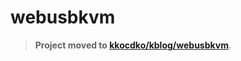 # webusbkvm

> **Project moved to [kkocdko/kblog/webusbkvm](https://github.com/kkocdko/kblog/tree/master/source/toys/webusbkvm)**.
